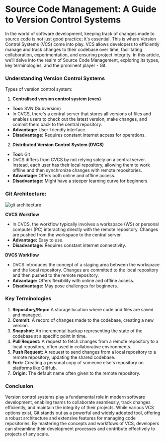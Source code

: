 # Source Code Management: A Guide to Version Control Systems
In the world of software development, keeping track of changes made to source code is not just good practice; it's essential. This is where Version Control Systems (VCS) come into play. VCS allows developers to efficiently manage and track changes to their codebase over time, facilitating collaboration, experimentation, and ensuring project integrity. In this article, we'll delve into the realm of Source Code Management, exploring its types, key terminologies, and the prominent player - Git.

### Understanding Version Control Systems
Types of version control system:
1. **Centralised version control system (cvcs)**
* **Tool:** SVN (Subversion)
* In CVCS, there's a central server that stores all versions of files and enables users to check out the latest version, make changes, and commit them back to the central repository.
* **Advantage:** User-friendly interface.
* **Disadvantage:** Requires constant internet access for operations.

2. **Distributed Version Control System (DVCS)**
* **Tool:** Git
* DVCS differs from CVCS by not relying solely on a central server. Instead, each user has their local repository, allowing them to work offline and then synchronize changes with remote repositories.
* **Advantage:** Offers both online and offline access.
* **Disadvantage:** Might have a steeper learning curve for beginners.

### Git Architecture:
![git architecture](https://phoenixnap.com/kb/wp-content/uploads/2021/09/git-workflow.png)

**CVCS Workflow**
* In CVCS, the workflow typically involves a workspace (WS) or personal computer (PC) interacting directly with the remote repository. Changes are pushed from the workspace to the central server.
* **Advantage:** Easy to use.
* **Disadvantage:** Requires constant internet connectivity.

**DVCS Workflow**
* DVCS introduces the concept of a staging area between the workspace and the local repository. Changes are committed to the local repository and then pushed to the remote repository.
* **Advantage:** Offers flexibility with online and offline access.
* **Disadvantage:** May pose challenges for beginners.

### Key Terminologies
1. **Repository/Repo:** A storage location where code and files are saved and managed.
2. **Commit:** A record of changes made to the codebase, creating a new version.
3. **Snapshot:** An incremental backup representing the state of the codebase at a specific point in time.
4. **Pull Request:** A request to fetch changes from a remote repository to a local repository, often used in collaborative environments.
5. **Push Request:** A request to send changes from a local repository to a remote repository, updating the shared codebase.
6. **Fork:** Creating a personal copy of someone else's repository on platforms like GitHub.
7. **Origin:** The default name often given to the remote repository.

### Conclusion
Version control systems play a fundamental role in modern software development, enabling teams to collaborate seamlessly, track changes efficiently, and maintain the integrity of their projects. While various VCS options exist, Git stands out as a powerful and widely adopted tool, offering a robust architecture and extensive features for managing code repositories. By mastering the concepts and workflows of VCS, developers can streamline their development processes and contribute effectively to projects of any scale.
